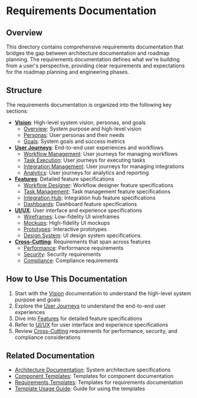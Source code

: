 # Requirements Documentation

## Overview

This directory contains comprehensive requirements documentation that bridges the gap between architecture documentation and roadmap planning. The requirements documentation defines what we're building from a user's perspective, providing clear requirements and expectations for the roadmap planning and engineering phases.

## Structure

The requirements documentation is organized into the following key sections:

* **[Vision](./vision/)**: High-level system vision, personas, and goals
  * [Overview](./vision/overview/): System purpose and high-level vision
  * [Personas](./vision/personas/): User personas and their needs
  * [Goals](./vision/goals/): System goals and success metrics
* **[User Journeys](./user_journeys/)**: End-to-end user experiences and workflows
  * [Workflow Management](./user_journeys/workflow_management/): User journeys for managing workflows
  * [Task Execution](./user_journeys/task_execution/): User journeys for executing tasks
  * [Integration Management](./user_journeys/integration_management/): User journeys for managing integrations
  * [Analytics](./user_journeys/analytics/): User journeys for analytics and reporting
* **[Features](./features/)**: Detailed feature specifications
  * [Workflow Designer](./features/workflow_designer/): Workflow designer feature specifications
  * [Task Management](./features/task_management/): Task management feature specifications
  * [Integration Hub](./features/integration_hub/): Integration hub feature specifications
  * [Dashboards](./features/dashboards/): Dashboard feature specifications
* **[UI/UX](./ui_ux/)**: User interface and experience specifications
  * [Wireframes](./ui_ux/wireframes/): Low-fidelity UI wireframes
  * [Mockups](./ui_ux/mockups/): High-fidelity UI mockups
  * [Prototypes](./ui_ux/prototypes/): Interactive prototypes
  * [Design System](./ui_ux/design_system/): UI design system specifications
* **[Cross-Cutting](./cross_cutting/)**: Requirements that span across features
  * [Performance](./cross_cutting/performance/): Performance requirements
  * [Security](./cross_cutting/security/): Security requirements
  * [Compliance](./cross_cutting/compliance/): Compliance requirements

## How to Use This Documentation


1. Start with the [Vision](./vision/) documentation to understand the high-level system purpose and goals
2. Explore the [User Journeys](./user_journeys/) to understand the end-to-end user experiences
3. Dive into [Features](./features/) for detailed feature specifications
4. Refer to [UI/UX](./ui_ux/) for user interface and experience specifications
5. Review [Cross-Cutting](./cross_cutting/) requirements for performance, security, and compliance considerations

## Related Documentation

* [Architecture Documentation](../architecture/): System architecture specifications
* [Component Templates](../.templates/architecture/components/): Templates for component documentation
* [Requirements Templates](../.templates/requirements/): Templates for requirements documentation
* [Template Usage Guide](../.templates/requirements/template-usage.md): Guide for using the templates


